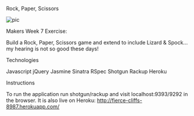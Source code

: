 Rock, Paper, Scissors

<!-- ![pic](https://raw.github.com/shelleyhope/rockpaperscissors/master/screenshot.png) -->
![pic](.screenshot.png?raw=true)

Makers Week 7 Exercise:

Build a Rock, Paper, Scissors game and extend to include Lizard & Spock... my hearing is not so good these days!

Technologies

Javascript
jQuery
Jasmine
Sinatra
RSpec
Shotgun
Rackup
Heroku


Instructions

To run the application run shotgun/rackup and visit localhost:9393/9292 in the browser. It is also live on Heroku: http://fierce-cliffs-8987.herokuapp.com/